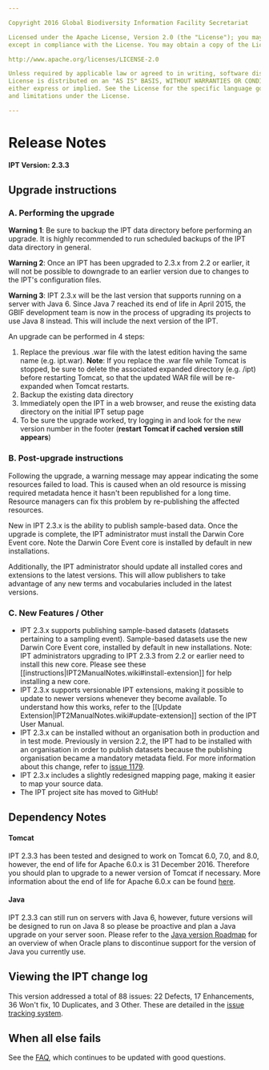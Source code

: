 ```yaml
---

Copyright 2016 Global Biodiversity Information Facility Secretariat

Licensed under the Apache License, Version 2.0 (the "License"); you may not use this file
except in compliance with the License. You may obtain a copy of the License at

http://www.apache.org/licenses/LICENSE-2.0

Unless required by applicable law or agreed to in writing, software distributed under the
License is distributed on an "AS IS" BASIS, WITHOUT WARRANTIES OR CONDITIONS OF ANY KIND,
either express or implied. See the License for the specific language governing permissions
and limitations under the License.

---
```


# Release Notes

**IPT Version: 2.3.3**



## Upgrade instructions

### A. Performing the upgrade

**Warning 1**: Be sure to backup the IPT data directory before performing an upgrade. It is highly recommended to run scheduled backups of the IPT data directory in general.

**Warning 2**: Once an IPT has been upgraded to 2.3.x from 2.2 or earlier, it will not be possible to downgrade to an earlier version due to changes to the IPT's configuration files.

**Warning 3**: IPT 2.3.x will be the last version that supports running on a server with Java 6. Since Java 7 reached its end of life in April 2015, the GBIF development team is now in the process of upgrading its projects to use Java 8 instead. This will include the next version of the IPT. 

An upgrade can be performed in 4 steps:

  1. Replace the previous .war file with the latest edition having the same name (e.g. ipt.war). **Note**: If you replace the .war file while Tomcat is stopped, be sure to delete the associated expanded directory (e.g. /ipt) before restarting Tomcat, so that the updated WAR file will be re-expanded when Tomcat restarts.
  2. Backup the existing data directory
  3. Immediately open the IPT in a web browser, and reuse the existing data directory on the initial IPT setup page
  4. To be sure the upgrade worked, try logging in and look for the new version number in the footer (**restart Tomcat if cached version still appears**)

### B. Post-upgrade instructions

Following the upgrade, a warning message may appear indicating the some resources failed to load. This is caused when an old resource is missing required metadata hence it hasn't been republished for a long time. Resource managers can fix this problem by re-publishing the affected resources. 

New in IPT 2.3.x is the ability to publish sample-based data. Once the upgrade is complete, the IPT administrator must install the Darwin Core Event core. Note the Darwin Core Event core is installed by default in new installations.

Additionally, the IPT administrator should update all installed cores and extensions to the latest versions. This will allow publishers to take advantage of any new terms and vocabularies included in the latest versions. 

### C. New Features / Other
  * IPT 2.3.x supports publishing sample-based datasets (datasets pertaining to a sampling event). Sample-based datasets use the new Darwin Core Event core, installed by default in new installations. Note: IPT administrators upgrading to IPT 2.3.3 from 2.2 or earlier need to install this new core. Please see these [[instructions|IPT2ManualNotes.wiki#install-extension]] for help installing a new core.
  * IPT 2.3.x supports versionable IPT extensions, making it possible to update to newer versions whenever they become available. To understand how this works, refer to the [[Update Extension|IPT2ManualNotes.wiki#update-extension]] section of the IPT User Manual.
  * IPT 2.3.x can be installed without an organisation both in production and in test mode. Previously in version 2.2, the IPT had to be installed with an organisation in order to publish datasets because the publishing organisation became a mandatory metadata field. For more information about this change, refer to [issue 1179](https://github.com/gbif/ipt/issues/1179).
  * IPT 2.3.x includes a slightly redesigned mapping page, making it easier to map your source data. 
  * The IPT project site  has moved to GitHub! 

## Dependency Notes
#### Tomcat ####
IPT 2.3.3 has been tested and designed to work on Tomcat 6.0, 7.0, and 8.0, however, the end of life for Apache 6.0.x is 31 December 2016. Therefore you should plan to upgrade to a newer version of Tomcat if necessary. More information about the end of life for Apache 6.0.x can be found [here](http://tomcat.apache.org/tomcat-60-eol.html).
#### Java ####
IPT 2.3.3 can still run on servers with Java 6, however, future versions will be designed to run on Java 8 so please be proactive and plan a Java upgrade on your server soon. Please refer to the [Java version Roadmap](http://www.oracle.com/technetwork/java/eol-135779.html) for an overview of when Oracle plans to discontinue support for the version of Java you currently use.

## Viewing the IPT change log

This version addressed a total of 88 issues: 22 Defects, 17 Enhancements, 36 Won't fix, 10 Duplicates, and 3 Other.
These are detailed in the [issue tracking system](https://github.com/gbif/ipt/projects/1).

## When all else fails

See the [FAQ](FAQ.wiki), which continues to be updated with good questions.
